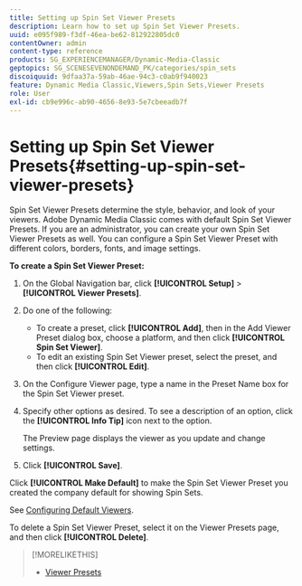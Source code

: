 ```yaml
---
title: Setting up Spin Set Viewer Presets
description: Learn how to set up Spin Set Viewer Presets.
uuid: e095f989-f3df-46ea-be62-812922805dc0
contentOwner: admin
content-type: reference
products: SG_EXPERIENCEMANAGER/Dynamic-Media-Classic
geptopics: SG_SCENESEVENONDEMAND_PK/categories/spin_sets
discoiquuid: 9dfaa37a-59ab-46ae-94c3-c0ab9f940023
feature: Dynamic Media Classic,Viewers,Spin Sets,Viewer Presets
role: User
exl-id: cb9e996c-ab90-4656-8e93-5e7cbeeadb7f
---
```

# Setting up Spin Set Viewer Presets{#setting-up-spin-set-viewer-presets}

Spin Set Viewer Presets determine the style, behavior, and look of your viewers. Adobe Dynamic Media Classic comes with default Spin Set Viewer Presets. If you are an administrator, you can create your own Spin Set Viewer Presets as well. You can configure a Spin Set Viewer Preset with different colors, borders, fonts, and image settings.

**To create a Spin Set Viewer Preset:**

1. On the Global Navigation bar, click **[!UICONTROL Setup]** > **[!UICONTROL Viewer Presets]**.
1. Do one of the following:

    * To create a preset, click **[!UICONTROL Add]**, then in the Add Viewer Preset dialog box, choose a platform, and then click **[!UICONTROL Spin Set Viewer]**.
    * To edit an existing Spin Set Viewer preset, select the preset, and then click **[!UICONTROL Edit]**.

1. On the Configure Viewer page, type a name in the Preset Name box for the Spin Set Viewer preset.
1. Specify other options as desired. To see a description of an option, click the **[!UICONTROL Info Tip]** icon next to the option.

   The Preview page displays the viewer as you update and change settings.

1. Click **[!UICONTROL Save]**.

Click **[!UICONTROL Make Default]** to make the Spin Set Viewer Preset you created the company default for showing Spin Sets.

See [Configuring Default Viewers](application-setup.md#configuring_default_viewers).

To delete a Spin Set Viewer Preset, select it on the Viewer Presets page, and then click **[!UICONTROL Delete]**.

>[!MORELIKETHIS]
>
>* [Viewer Presets](application-setup.md#viewer_presets)
